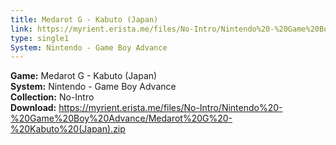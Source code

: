 ```yaml
---
title: Medarot G - Kabuto (Japan)
link: https://myrient.erista.me/files/No-Intro/Nintendo%20-%20Game%20Boy%20Advance/Medarot%20G%20-%20Kabuto%20(Japan).zip
type: single1
System: Nintendo - Game Boy Advance
---
```

<b>Game:</b> Medarot G - Kabuto (Japan)<br>
<b>System:</b> Nintendo - Game Boy Advance<br>
<b>Collection:</b> No-Intro<br>
<b>Download:</b> https://myrient.erista.me/files/No-Intro/Nintendo%20-%20Game%20Boy%20Advance/Medarot%20G%20-%20Kabuto%20(Japan).zip